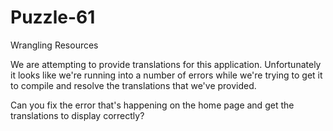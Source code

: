 # Puzzle-61
Wrangling Resources

We are attempting to provide translations for this application. Unfortunately it looks like we're running into a number of errors while we're trying to get it to compile and resolve the translations that we've provided.

Can you fix the error that's happening on the home page and get the translations to display correctly?